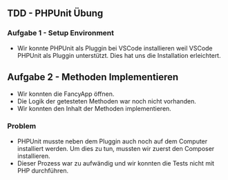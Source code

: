 ## TDD - PHPUnit Übung

### Aufgabe 1 - Setup Environment
- Wir konnte PHPUnit als Pluggin bei VSCode installieren weil VSCode PHPUnit als Pluggin unterstützt.
  Dies hat uns die Installation erleichtert.

## Aufgabe 2 - Methoden Implementieren
- Wir konnten die FancyApp öffnen.
- Die Logik der getesteten Methoden war noch nicht vorhanden.
- Wir konnten den Inhalt der Methoden implementieren.

### Problem
- PHPUnit musste neben dem Pluggin auch noch auf dem Computer installiert werden.
  Um dies zu tun, mussten wir zuerst den Composer installieren.
- Dieser Prozess war zu aufwändig und wir konnten die Tests nicht mit PHP durchführen.

